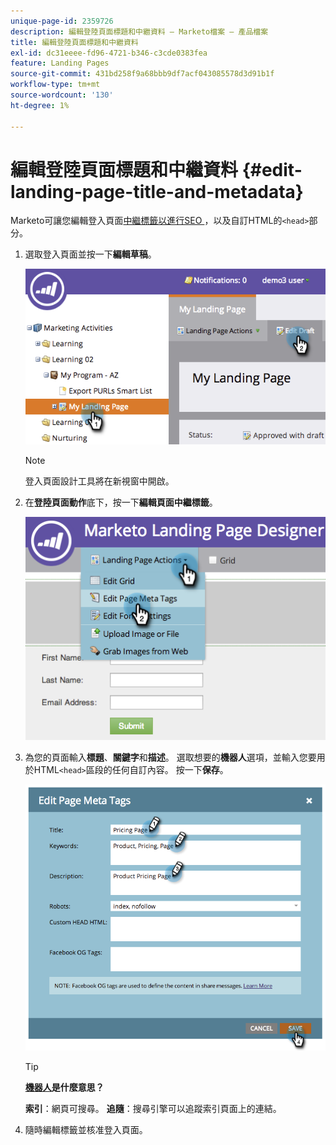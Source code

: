 ```yaml
---
unique-page-id: 2359726
description: 編輯登陸頁面標題和中繼資料 — Marketo檔案 — 產品檔案
title: 編輯登陸頁面標題和中繼資料
exl-id: dc31eeee-fd96-4721-b346-c3cde0383fea
feature: Landing Pages
source-git-commit: 431bd258f9a68bbb9df7acf043085578d3d91b1f
workflow-type: tm+mt
source-wordcount: '130'
ht-degree: 1%

---
```


# 編輯登陸頁面標題和中繼資料 {#edit-landing-page-title-and-metadata}

Marketo可讓您編輯登入頁面[中繼標籤以進行SEO ](https://www.w3schools.com/tags/tag_meta.asp)，以及自訂HTML的`<head>`部分。

1. 選取登入頁面並按一下&#x200B;**編輯草稿**。

   ![](assets/image2014-9-17-11-3a39-3a21.png)

   >[!NOTE]
   >
   >登入頁面設計工具將在新視窗中開啟。

1. 在&#x200B;**登陸頁面動作**&#x200B;底下，按一下&#x200B;**編輯頁面中繼標籤**。

   ![](assets/image2014-9-17-11-3a39-3a32.png)

1. 為您的頁面輸入&#x200B;**標題**、**關鍵字**&#x200B;和&#x200B;**描述**。 選取想要的&#x200B;**機器人**&#x200B;選項，並輸入您要用於HTML`<head>`區段的任何自訂內容。 按一下&#x200B;**保存**。

   ![](assets/image2014-9-17-11-3a39-3a50.png)

   >[!TIP]
   >
   >**[機器人](https://www.robotstxt.org/meta.html)是什麼意思？**
   >
   >**索引**：網頁可搜尋。 **追隨**：搜尋引擎可以追蹤索引頁面上的連結。

1. 隨時編輯標籤並核准登入頁面。
